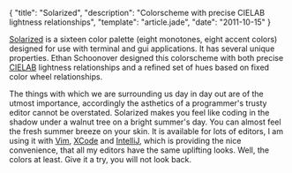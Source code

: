 {
  "title": "Solarized",
  "description": "Colorscheme with precise CIELAB lightness relationships",
  "template": "article.jade",
  "date": "2011-10-15"
}

[Solarized](http://ethanschoonover.com/solarized) is a sixteen color palette (eight monotones, eight accent colors) designed for use with terminal and gui applications. It has several unique properties. Ethan Schoonover designed this colorscheme with both precise [CIELAB](http://en.wikipedia.org/wiki/Lab_color_space) lightness relationships and a refined set of hues based on fixed color wheel relationships.

The things with which we are surrounding us day in day out are of the utmost importance, accordingly the asthetics of a programmer's trusty editor cannot be overstated. Solarized makes you feel like coding in the shadow under a walnut tree on a bright summer's day. You can almost feel the fresh summer breeze on your skin. It is available for lots of editors, I am using it with [Vim](http://www.vim.org/), [XCode](http://developer.apple.com/xcode/) and [IntelliJ](http://www.jetbrains.com/idea/), which is providing the nice convenience, that all my editors have the same uplifting looks. Well, the colors at least. Give it a try, you will not look back.

